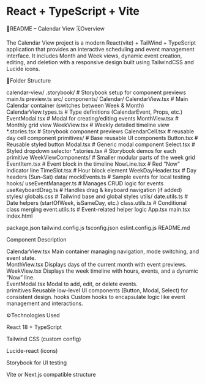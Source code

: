 # React + TypeScript + Vite
📘README – Calendar View
🗓Overview

The Calendar View project is a modern React(vite) + TailWind + TypeScript application that provides an interactive scheduling and event management interface.
It includes Month and Week views, dynamic event creation, editing, and deletion with a responsive design built using TailwindCSS and Lucide icons.

🧩Folder Structure

calendar-view/
.storybook/                  # Storybook setup for component previews
    main.ts
    preview.ts
src/
    components/
      Calendar/
            CalendarView.tsx         # Main Calendar container (switches between Week & Month)
            CalendarView.types.ts    # Type definitions (CalendarEvent, Props, etc.)
            EventModal.tsx           # Modal for creating/editing events
            MonthView.tsx            # Monthly grid view
            WeekView.tsx             # Weekly detailed timeline view
            *.stories.tsx            # Storybook component previews
             CalendarCell.tsx         # reusable day cell component
      primitives/                  # Base reusable UI components
             Button.tsx               # Reusable styled button
             Modal.tsx                # Generic modal component
             Select.tsx               # Styled dropdown selector
           *.stories.tsx            # Storybook demos for each primitive
      WeekViewComponents/          # Smaller modular parts of the week grid
            EventItem.tsx            # Event block in the timeline
            NowLine.tsx              # Red “Now” indicator line
            TimeSlot.tsx             # Hour block element
            WeekDayHeader.tsx        # Day headers (Sun–Sat)
    data/
       mockEvents.ts                # Sample events for local testing
    hooks/
       useEventManager.ts           # Manages CRUD logic for events
       useKeyboardDrag.ts           # Handles drag & keyboard navigation (if added)
    styles/
       globals.css                  # Tailwind base and global styles
    utils/
      date.utils.ts                # Date helpers (startOfWeek, isSameDay, etc.)
      class.utils.ts               # Conditional class merging
      event.utils.ts               # Event-related helper logic
    App.tsx
    main.tsx
    index.html

package.json
tailwind.config.js
tsconfig.json
eslint.config.js
README.md

Component           Description                                                                     

CalendarView.tsx    Main container managing navigation, mode switching, and event state.            
MonthView.tsx       Displays days of the current month with event previews.                         
WeekView.tsx        Displays the week timeline with hours, events, and a dynamic “Now” line.        
EventModal.tsx      Modal to add, edit, or delete events.                                           
primitives          Reusable low-level UI components (Button, Modal, Select) for consistent design. 
hooks               Custom hooks to encapsulate logic like event management and interactions.  

⚙️Technologies Used

React 18 + TypeScript

Tailwind CSS (custom config)

Lucide-react (icons)

Storybook for UI testing

Vite or Next.js compatible structure     


